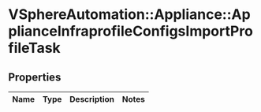 # VSphereAutomation::Appliance::ApplianceInfraprofileConfigsImportProfileTask

## Properties
Name | Type | Description | Notes
------------ | ------------- | ------------- | -------------


